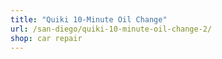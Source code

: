 ```yaml
---
title: "Quiki 10-Minute Oil Change"
url: /san-diego/quiki-10-minute-oil-change-2/
shop: car repair
---
```

